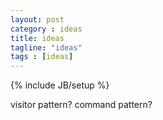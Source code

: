 ```yaml
---
layout: post
category : ideas
title: ideas
tagline: "ideas"
tags : [ideas]
---
```

{% include JB/setup %}


visitor pattern?
command pattern?
